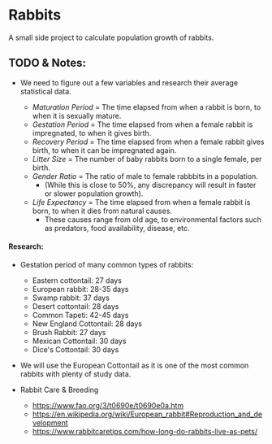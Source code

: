 # Rabbits

A small side project to calculate population growth of rabbits.

## TODO & Notes:

- We need to figure out a few variables and research their average statistical data.

  - _Maturation Period_ = The time elapsed from when a rabbit is born, to when it is sexually mature.
  - _Gestation Period_ = The time elapsed from when a female rabbit is impregnated, to when it gives birth.
  - _Recovery Period_ = The time elapsed from when a female rabbit gives birth, to when it can be impregnated again.
  - _Litter Size_ = The number of baby rabbits born to a single female, per birth.
  - _Gender Ratio_ = The ratio of male to female rabbbits in a population.
    - (While this is close to 50%, any discrepancy will result in faster or slower population growth).
  - _Life Expectancy_ = The time elapsed from when a female rabbit is born, to when it dies from natural causes.
    - These causes range from old age, to environmental factors such as predators, food availability, disease, etc.

#### Research:

- Gestation period of many common types of rabbits:

  - Eastern cottontail: 27 days
  - European rabbit: 28-35 days
  - Swamp rabbit: 37 days
  - Desert cottontail: 28 days
  - Common Tapeti: 42-45 days
  - New England Cottontail: 28 days
  - Brush Rabbit: 27 days
  - Mexican Cottontail: 30 days
  - Dice's Cottontail: 30 days

- We will use the European Cottontail as it is one of the most common rabbits with plenty of study data.

- Rabbit Care & Breeding
  - https://www.fao.org/3/t0690e/t0690e0a.htm
  - https://en.wikipedia.org/wiki/European_rabbit#Reproduction_and_development
  - https://www.rabbitcaretips.com/how-long-do-rabbits-live-as-pets/
